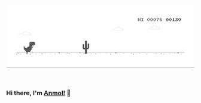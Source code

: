 ![image](https://github.com/Anmol270900/Anmol270900/blob/master/dino.gif)

<br/>

### Hi there, I'm [Anmol!](https://anmol270900.github.io/AnmolPortfolio/) 👋

<br/>


<!--
**Anmol270900/Anmol270900** is a ✨ _special_ ✨ repository because its `README.md` (this file) appears on your GitHub profile.

Here are some ideas to get you started:

- 🔭 I’m currently working on ...
- 🌱 I’m currently learning ...
- 👯 I’m looking to collaborate on ...
- 🤔 I’m looking for help with ...
- 💬 Ask me about ...
- 📫 How to reach me: ...
- 😄 Pronouns: ...
- ⚡ Fun fact: ...
-->
